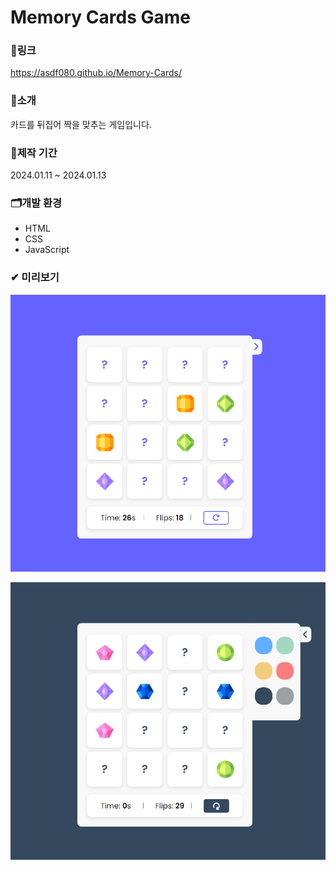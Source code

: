 # Memory Cards Game

### 🔗링크
https://asdf080.github.io/Memory-Cards/

### 🔎소개
카드를 뒤집어 짝을 맞추는 게임입니다.

### 📅제작 기간
2024.01.11 ~ 2024.01.13

### 🗂개발 환경
- HTML
- CSS
- JavaScript

### ✔ 미리보기
![preview](./img/preview1.png)


![preview](./img/preview2.png)
